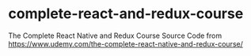 # complete-react-and-redux-course
The Complete React Native and Redux Course Source Code from https://www.udemy.com/the-complete-react-native-and-redux-course/
